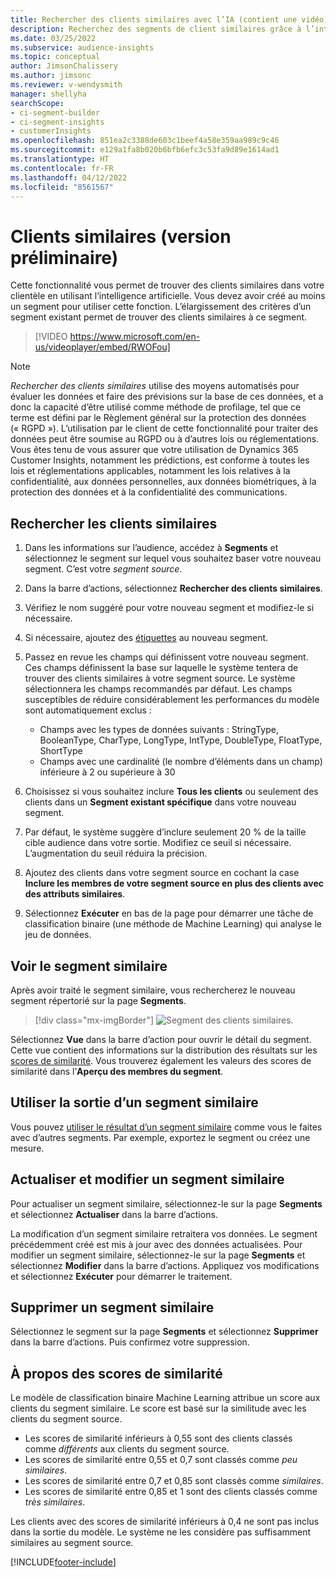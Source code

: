 ```yaml
---
title: Rechercher des clients similaires avec l’IA (contient une vidéo)
description: Recherchez des segments de client similaires grâce à l’intelligence artificielle.
ms.date: 03/25/2022
ms.subservice: audience-insights
ms.topic: conceptual
author: JimsonChalissery
ms.author: jimsonc
ms.reviewer: v-wendysmith
manager: shellyha
searchScope:
- ci-segment-builder
- ci-segment-insights
- customerInsights
ms.openlocfilehash: 851ea2c3388de603c1beef4a58e359aa989c9c46
ms.sourcegitcommit: e129a1fa8b020b6bfb6efc3c53fa9d89e1614ad1
ms.translationtype: HT
ms.contentlocale: fr-FR
ms.lasthandoff: 04/12/2022
ms.locfileid: "8561567"
---
```

# <a name="similar-customers-preview"></a>Clients similaires (version préliminaire)

Cette fonctionnalité vous permet de trouver des clients similaires dans votre clientèle en utilisant l’intelligence artificielle. Vous devez avoir créé au moins un segment pour utiliser cette fonction. L’élargissement des critères d’un segment existant permet de trouver des clients similaires à ce segment.

> [!VIDEO https://www.microsoft.com/en-us/videoplayer/embed/RWOFou]

> [!NOTE]
> *Rechercher des clients similaires* utilise des moyens automatisés pour évaluer les données et faire des prévisions sur la base de ces données, et a donc la capacité d’être utilisé comme méthode de profilage, tel que ce terme est défini par le Règlement général sur la protection des données (« RGPD »). L’utilisation par le client de cette fonctionnalité pour traiter des données peut être soumise au RGPD ou à d’autres lois ou réglementations. Vous êtes tenu de vous assurer que votre utilisation de Dynamics 365 Customer Insights, notamment les prédictions, est conforme à toutes les lois et réglementations applicables, notamment les lois relatives à la confidentialité, aux données personnelles, aux données biométriques, à la protection des données et à la confidentialité des communications.

## <a name="finding-similar-customers"></a>Rechercher les clients similaires

1. Dans les informations sur l’audience, accédez à **Segments** et sélectionnez le segment sur lequel vous souhaitez baser votre nouveau segment. C’est votre *segment source*.

1. Dans la barre d’actions, sélectionnez **Rechercher des clients similaires**.

1. Vérifiez le nom suggéré pour votre nouveau segment et modifiez-le si nécessaire.

1. Si nécessaire, ajoutez des [étiquettes](work-with-tags-columns.md#manage-tags) au nouveau segment.

1. Passez en revue les champs qui définissent votre nouveau segment. Ces champs définissent la base sur laquelle le système tentera de trouver des clients similaires à votre segment source. Le système sélectionnera les champs recommandés par défaut.
  Les champs susceptibles de réduire considérablement les performances du modèle sont automatiquement exclus :
  
   - Champs avec les types de données suivants : StringType, BooleanType, CharType, LongType, IntType, DoubleType, FloatType, ShortType
   - Champs avec une cardinalité (le nombre d’éléments dans un champ) inférieure à 2 ou supérieure à 30

1. Choisissez si vous souhaitez inclure **Tous les clients** ou seulement des clients dans un **Segment existant spécifique** dans votre nouveau segment.

1. Par défaut, le système suggère d’inclure seulement 20 % de la taille cible audience dans votre sortie. Modifiez ce seuil si nécessaire. L’augmentation du seuil réduira la précision.

1. Ajoutez des clients dans votre segment source en cochant la case **Inclure les membres de votre segment source en plus des clients avec des attributs similaires**.

1. Sélectionnez **Exécuter** en bas de la page pour démarrer une tâche de classification binaire (une méthode de Machine Learning) qui analyse le jeu de données.

## <a name="view-the-similar-segment"></a>Voir le segment similaire

Après avoir traité le segment similaire, vous rechercherez le nouveau segment répertorié sur la page **Segments**.

> [!div class="mx-imgBorder"]
> ![Segment des clients similaires.](media/expanded-segment.png "Segment des clients similaires")

Sélectionnez **Vue** dans la barre d’action pour ouvrir le détail du segment. Cette vue contient des informations sur la distribution des résultats sur les [scores de similarité](#about-similarity-scores). Vous trouverez également les valeurs des scores de similarité dans l’**Aperçu des membres du segment**.

## <a name="use-the-output-of-a-similar-segment"></a>Utiliser la sortie d’un segment similaire

Vous pouvez [utiliser le résultat d’un segment similaire](segments.md) comme vous le faites avec d’autres segments. Par exemple, exportez le segment ou créez une mesure.

## <a name="refresh-and-edit-a-similar-segment"></a>Actualiser et modifier un segment similaire

Pour actualiser un segment similaire, sélectionnez-le sur la page **Segments** et sélectionnez **Actualiser** dans la barre d’actions.

La modification d’un segment similaire retraitera vos données. Le segment précédemment créé est mis à jour avec des données actualisées.
Pour modifier un segment similaire, sélectionnez-le sur la page **Segments** et sélectionnez **Modifier** dans la barre d’actions. Appliquez vos modifications et sélectionnez **Exécuter** pour démarrer le traitement.

## <a name="delete-a-similar-segment"></a>Supprimer un segment similaire

Sélectionnez le segment sur la page **Segments** et sélectionnez **Supprimer** dans la barre d’actions. Puis confirmez votre suppression.

## <a name="about-similarity-scores"></a>À propos des scores de similarité

Le modèle de classification binaire Machine Learning attribue un score aux clients du segment similaire. Le score est basé sur la similitude avec les clients du segment source.

- Les scores de similarité inférieurs à 0,55 sont des clients classés comme *différents* aux clients du segment source.
- Les scores de similarité entre 0,55 et 0,7 sont classés comme *peu similaires*.
- Les scores de similarité entre 0,7 et 0,85 sont classés comme *similaires*.
- Les scores de similarité entre 0,85 et 1 sont des clients classés comme *très similaires*.

Les clients avec des scores de similarité inférieurs à 0,4 ne sont pas inclus dans la sortie du modèle. Le système ne les considère pas suffisamment similaires au segment source.

[!INCLUDE[footer-include](../includes/footer-banner.md)]
